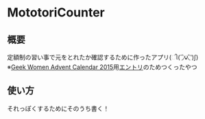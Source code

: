 # MototoriCounter

## 概要
定額制の習い事で元をとれたか確認するために作ったアプリ(ી(΄◞ิ౪◟ิ‵)ʃ)  
※[Geek Women Advent Calendar 2015](http://www.adventar.org/calendars/875)用[エントリ](http://ihcomega.hatenadiary.com/entry/2015/12/15/190019)のためつくったやつ  

## 使い方
それっぽくするためにそのうち書く！
